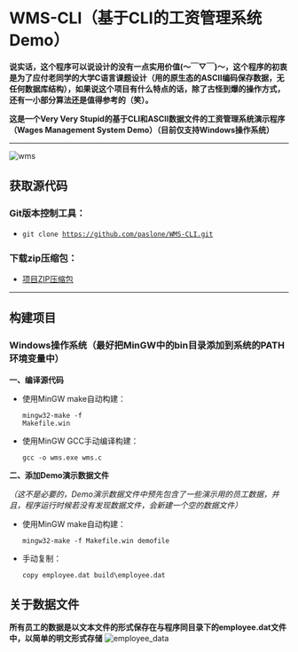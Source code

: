 # WMS-CLI（基于CLI的工资管理系统Demo）

**说实话，这个程序可以说设计的没有一点实用价值(～￣▽￣)～，这个程序的初衷是为了应付老同学的大学C语言课题设计（用的原生态的ASCII编码保存数据，无任何数据库结构），如果说这个项目有什么特点的话，除了古怪到爆的操作方式，还有一小部分算法还是值得参考的（笑）。**

**这是一个Very Very Stupid的基于CLI和ASCII数据文件的工资管理系统演示程序（Wages Management System Demo）（目前仅支持Windows操作系统）**

---
![wms](https://github.com/paslone/WMS-CLI/raw/master/pictures/wms.png)
## 获取源代码
### Git版本控制工具：
* <code>git clone https://github.com/paslone/WMS-CLI.git</code>

### 下载zip压缩包：
* <a href="https://github.com/paslone/WMS-CLI/archive/master.zip">项目ZIP压缩包</a>

---

## 构建项目
### Windows操作系统（最好把MinGW中的bin目录添加到系统的PATH环境变量中）
**一、编译源代码**
* 使用MinGW make自动构建：
  <p><code>mingw32-make -f Makefile.win</code></p>
* 使用MinGW GCC手动编译构建：
  <p><code>gcc -o wms.exe wms.c</code></p>

**二、添加Demo演示数据文件**

*（这不是必要的，Demo演示数据文件中预先包含了一些演示用的员工数据，并且，程序运行时候若没有发现数据文件，会新建一个空的数据文件）*

* 使用MinGW make自动构建：
  <p><code>mingw32-make -f Makefile.win demofile</code></p>
* 手动复制：
  <p><code>copy employee.dat build\employee.dat</code></p>

## 关于数据文件
**所有员工的数据是以文本文件的形式保存在与程序同目录下的employee.dat文件中，以简单的明文形式存储**
![employee_data](https://github.com/paslone/WMS-CLI/raw/master/pictures/employee_data.png)
